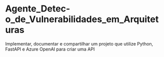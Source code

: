 # Agente_Detec-o_de_Vulnerabilidades_em_Arquiteturas
Implementar, documentar e compartilhar um projeto que utilize Python, FastAPI e Azure OpenAI para criar uma API
